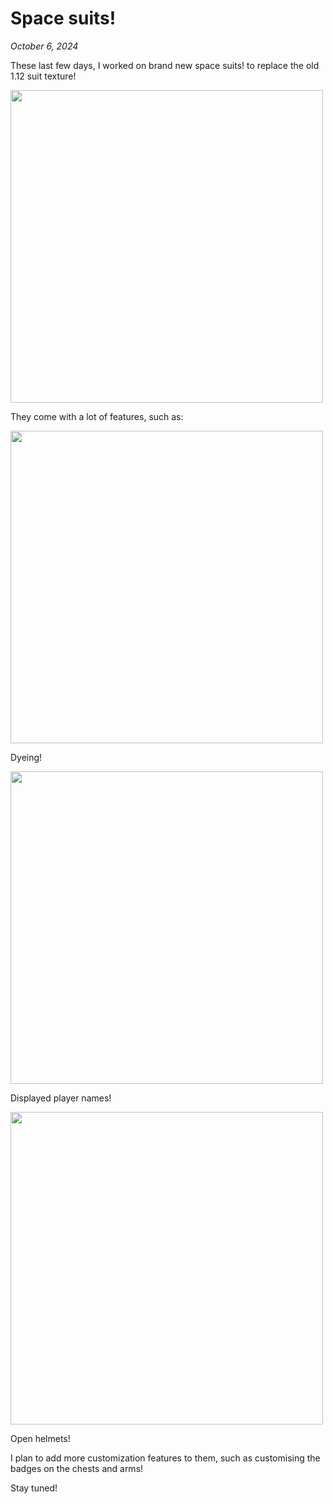 # Space suits!
*October 6, 2024*

These last few days, I worked on brand new space suits! to replace the old 1.12 suit texture!

<img width=500 src="articles/space-suits/suit.jpg"/>

They come with a lot of features, such as:

<img width=500 src="articles/space-suits/colors.jpg"/>

Dyeing!

<img width=500 src="articles/space-suits/names.jpg"/>

Displayed player names!

<img width=500 src="articles/space-suits/open.jpg"/>

Open helmets!

I plan to add more customization features to them, such as customising the badges on the chests and arms!

Stay tuned!
